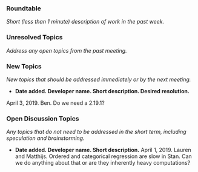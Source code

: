 ### Roundtable
_Short (less than 1 minute) description of work in the past week._

### Unresolved Topics
_Address any open topics from the past meeting._

### New Topics
_New topics that should be addressed immediately or by the next
meeting._
* __Date added. Developer name.  Short description.  Desired resolution.__

April 3, 2019. Ben. Do we need a 2.19.1?

### Open Discussion Topics

_Any topics that do not need to be addressed in the short term,
including speculation and brainstorming._

* __Date added. Developer name.  Short description.__
April 1, 2019. Lauren and Matthijs. Ordered and categorical regression are slow in Stan. Can we do anything about that or are they inherently heavy computations?
